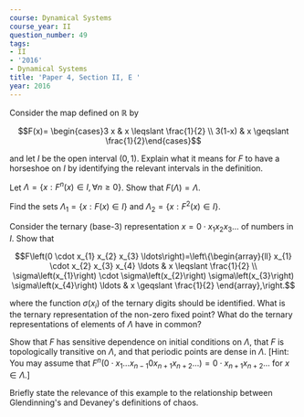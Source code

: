```yaml
---
course: Dynamical Systems
course_year: II
question_number: 49
tags:
- II
- '2016'
- Dynamical Systems
title: 'Paper 4, Section II, E '
year: 2016
---
```




Consider the map defined on $\mathbb{R}$ by

$$F(x)= \begin{cases}3 x & x \leqslant \frac{1}{2} \\ 3(1-x) & x \geqslant \frac{1}{2}\end{cases}$$

and let $I$ be the open interval $(0,1)$. Explain what it means for $F$ to have a horseshoe on $I$ by identifying the relevant intervals in the definition.

Let $\Lambda=\left\{x: F^{n}(x) \in I, \forall n \geqslant 0\right\}$. Show that $F(\Lambda)=\Lambda$.

Find the sets $\Lambda_{1}=\{x: F(x) \in I\}$ and $\Lambda_{2}=\left\{x: F^{2}(x) \in I\right\}$.

Consider the ternary (base-3) representation $x=0 \cdot x_{1} x_{2} x_{3} \ldots$ of numbers in $I$. Show that

$$F\left(0 \cdot x_{1} x_{2} x_{3} \ldots\right)=\left\{\begin{array}{ll}
x_{1} \cdot x_{2} x_{3} x_{4} \ldots & x \leqslant \frac{1}{2} \\
\sigma\left(x_{1}\right) \cdot \sigma\left(x_{2}\right) \sigma\left(x_{3}\right) \sigma\left(x_{4}\right) \ldots & x \geqslant \frac{1}{2}
\end{array},\right.$$

where the function $\sigma\left(x_{i}\right)$ of the ternary digits should be identified. What is the ternary representation of the non-zero fixed point? What do the ternary representations of elements of $\Lambda$ have in common?

Show that $F$ has sensitive dependence on initial conditions on $\Lambda$, that $F$ is topologically transitive on $\Lambda$, and that periodic points are dense in $\Lambda$. [Hint: You may assume that $F^{n}\left(0 \cdot x_{1} \ldots x_{n-1} 0 x_{n+1} x_{n+2} \ldots\right)=0 \cdot x_{n+1} x_{n+2} \ldots$ for $x \in \Lambda$.]

Briefly state the relevance of this example to the relationship between Glendinning's and Devaney's definitions of chaos.